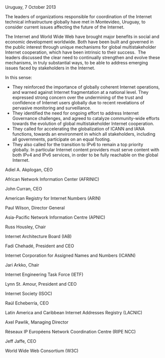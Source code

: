 
Uruguay, 7 October 2013


The leaders of organizations responsible for coordination of the Internet technical infrastructure globally have met in Montevideo, Uruguay, to consider current issues affecting the future of the Internet.


The Internet and World Wide Web have brought major benefits in social and economic development worldwide. Both have been built and governed in the public interest through unique mechanisms for global multistakeholder Internet cooperation, which have been intrinsic to their success.  The leaders discussed the clear need to continually strengthen and evolve these mechanisms, in truly substantial ways, to be able to address emerging issues faced by stakeholders in the Internet.


In this sense:


* They reinforced the importance of globally coherent Internet operations, and warned against Internet fragmentation at a national level. They expressed strong concern over the undermining of the trust and confidence of Internet users globally due to recent revelations of pervasive monitoring and surveillance.
* They identified the need for ongoing effort to address Internet Governance challenges, and agreed to catalyze community-wide efforts towards the evolution of global multistakeholder Internet cooperation.
* They called for accelerating the globalization of ICANN and IANA functions, towards an environment in which all stakeholders, including all governments, participate on an equal footing.
* They also called for the transition to IPv6 to remain a top priority globally. In particular Internet content providers must serve content with both IPv4 and IPv6 services, in order to be fully reachable on the global Internet.


Adiel A. Akplogan, CEO  

African Network Information Center (AFRINIC)


John Curran, CEO  

American Registry for Internet Numbers (ARIN)


Paul Wilson, Director General  

Asia-Pacific Network Information Centre (APNIC)


Russ Housley, Chair  

Internet Architecture Board (IAB)


Fadi Chehadé, President and CEO  

Internet Corporation for Assigned Names and Numbers (ICANN)


Jari Arkko, Chair  

Internet Engineering Task Force (IETF)


Lynn St. Amour, President and CEO  

Internet Society (ISOC)


Raúl Echeberría, CEO  

Latin America and Caribbean Internet Addresses Registry (LACNIC)


Axel Pawlik, Managing Director  

Réseaux IP Européens Network Coordination Centre (RIPE NCC)


Jeff Jaffe, CEO  

World Wide Web Consortium (W3C)


